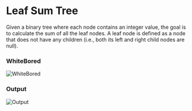 ﻿# Leaf Sum Tree
Given a binary tree where each node contains an integer value, the goal is to calculate the sum of all the leaf nodes. A leaf node is defined as a node that does not have any children (i.e., both its left and right child nodes are null).
### WhiteBored
![WhiteBored](assets/WhitbordLeafSum.PNG)
### Output
![Output](assets/LeafSumOutput.PNG)